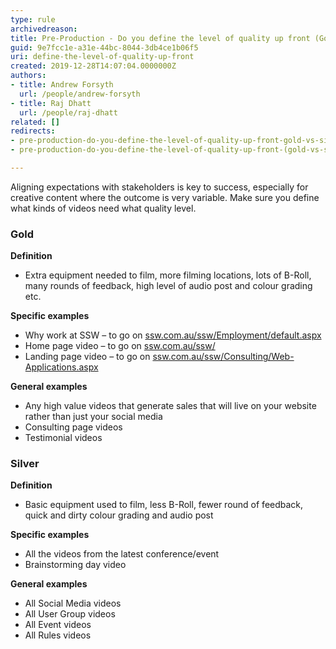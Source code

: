 ```yaml
---
type: rule
archivedreason: 
title: Pre-Production - Do you define the level of quality up front (Gold vs Silver)?
guid: 9e7fcc1e-a31e-44bc-8044-3db4ce1b06f5
uri: define-the-level-of-quality-up-front
created: 2019-12-28T14:07:04.0000000Z
authors:
- title: Andrew Forsyth
  url: /people/andrew-forsyth
- title: Raj Dhatt
  url: /people/raj-dhatt
related: []
redirects:
- pre-production-do-you-define-the-level-of-quality-up-front-gold-vs-silver
- pre-production-do-you-define-the-level-of-quality-up-front-(gold-vs-silver)

---
```


Aligning expectations with stakeholders is key to success, especially for creative content where the outcome is very variable. Make sure you define what kinds of videos need what quality level.

<!--endintro-->

### Gold

**Definition**

* Extra equipment needed to film, more filming locations, lots of B-Roll, many rounds of feedback, high level of audio post and colour grading etc.

**Specific examples**

* Why work at SSW – to go on [ssw.com.au/ssw/Employment/default.aspx](https://www.ssw.com.au/ssw/Employment)
* Home page video – to go on [ssw.com.au/ssw/](https://www.ssw.com.au)
* Landing page video – to go on [ssw.com.au/ssw/Consulting/Web-Applications.aspx](https://www.ssw.com.au/ssw/Consulting/Web-Applications.aspx)

**General examples**

* Any high value videos that generate sales that will live on your website rather than just your social media
* Consulting page videos
* Testimonial videos

### Silver

**Definition**

* Basic equipment used to film, less B-Roll, fewer round of feedback, quick and dirty colour grading and audio post

**Specific examples**

* All the videos from the latest conference/event
* Brainstorming day video

**General examples**

* All Social Media videos
* All User Group videos
* All Event videos
* All Rules videos
